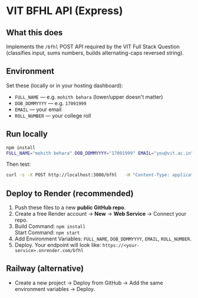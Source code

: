 
# VIT BFHL API (Express)

## What this does
Implements the `/bfhl` POST API required by the VIT Full Stack Question (classifies input, sums numbers, builds alternating-caps reversed string).

## Environment
Set these (locally or in your hosting dashboard):
- `FULL_NAME` — e.g. `mohith behara` (lower/upper doesn't matter)
- `DOB_DDMMYYYY` — e.g. `17091999`
- `EMAIL` — your email
- `ROLL_NUMBER` — your college roll

## Run locally
```bash
npm install
FULL_NAME="mohith behara" DOB_DDMMYYYY="17091999" EMAIL="you@vit.ac.in" ROLL_NUMBER="22BCE5001" npm start
```
Then test:
```bash
curl -s -X POST http://localhost:3000/bfhl   -H "Content-Type: application/json"   -d '{"data":["a","1","334","4","R","$"]}' | jq
```

## Deploy to Render (recommended)
1. Push these files to a new **public GitHub repo**.
2. Create a free Render account → **New** → **Web Service** → Connect your repo.
3. Build Command: `npm install`  
   Start Command: `npm start`
4. Add Environment Variables: `FULL_NAME`, `DOB_DDMMYYYY`, `EMAIL`, `ROLL_NUMBER`.
5. Deploy. Your endpoint will look like: `https://<your-service>.onrender.com/bfhl`

## Railway (alternative)
- Create a new project → Deploy from GitHub → Add the same environment variables → Deploy.

